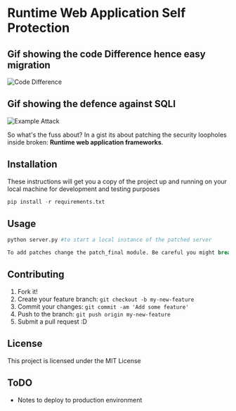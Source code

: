 # Runtime Web Application Self Protection


##                       Gif showing the code Difference hence easy migration


![Code Difference](https://github.com/kp625544/monkey_patching/blob/master/final_patch.gif)


##                       Gif showing the defence against SQLI


![Example Attack](https://github.com/kp625544/monkey_patching/blob/master/example.gif)



So what's the fuss about?
In a gist its about patching the security loopholes inside broken:
                **Runtime web application frameworks**.

## Installation

These instructions will get you a copy of the project up and running on your local machine for development and testing purposes

```r
pip install -r requirements.txt
```

## Usage

```r
python server.py #to start a local instance of the patched server
```

```r
To add patches change the patch_final module. Be careful you might break something ;)
```

## Contributing

1. Fork it!
2. Create your feature branch: `git checkout -b my-new-feature`
3. Commit your changes: `git commit -am 'Add some feature'`
4. Push to the branch: `git push origin my-new-feature`
5. Submit a pull request :D

## License

This project is licensed under the MIT License

## ToDO

- Notes to deploy to production environment
